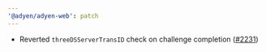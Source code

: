 ```yaml
---
'@adyen/adyen-web': patch
---
```


- Reverted `threeDSServerTransID` check on challenge completion ([#2231](https://github.com/Adyen/adyen-web/pull/2231))
